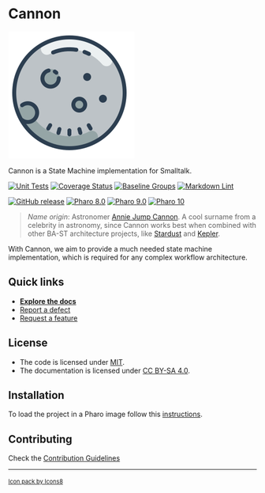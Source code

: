# Cannon

![Logo](assets/logo.svg)

Cannon is a State Machine implementation for Smalltalk.


[![Unit Tests](https://github.com/ba-st/Cannon/actions/workflows/unit-tests.yml/badge.svg)](https://github.com/ba-st/Cannon/actions/workflows/unit-tests.yml/badge.svg)
[![Coverage Status](https://codecov.io/github/ba-st/Cannon/coverage.svg?branch=release-candidate)](https://codecov.io/gh/ba-st/Cannon/branch/release-candidate)
[![Baseline Groups](https://github.com/ba-st/Cannon/actions/workflows/loading-groups.yml/badge.svg)](https://github.com/ba-st/Cannon/actions/workflows/loading-groups.yml)
[![Markdown Lint](https://github.com/ba-st/Cannon/actions/workflows/markdown-lint.yml/badge.svg)](https://github.com/ba-st/Cannon/actions/workflows/markdown-lint.yml)

[![GitHub release](https://img.shields.io/github/release/ba-st/Cannon.svg)](https://github.com/ba-st/Cannon/releases/latest)
[![Pharo 8.0](https://img.shields.io/badge/Pharo-8.0-informational)](https://pharo.org)
[![Pharo 9.0](https://img.shields.io/badge/Pharo-9.0-informational)](https://pharo.org)
[![Pharo 10](https://img.shields.io/badge/Pharo-10-informational)](https://pharo.org)

> *Name origin*: Astronomer [Annie Jump Cannon](https://en.wikipedia.org/wiki/Annie_Jump_Cannon).
> A cool surname from a celebrity in astronomy, since Cannon works best when
> combined with other BA-ST architecture projects, like [Stardust](https://github.com/ba-st/Stardust)
> and [Kepler](https://github.com/ba-st/Kepler).

With Cannon, we aim to provide a much needed state machine implementation, which
is required for any complex workflow architecture.

## Quick links

- [**Explore the docs**](docs/README.md)
- [Report a defect](https://github.com/ba-st/Cannon/issues/new?labels=Type%3A+Defect)
- [Request a feature](https://github.com/ba-st/Cannon/issues/new?labels=Type%3A+Feature)

## License

- The code is licensed under [MIT](LICENSE).
- The documentation is licensed under [CC BY-SA 4.0](http://creativecommons.org/licenses/by-sa/4.0/).

## Installation

To load the project in a Pharo image follow this [instructions](docs/how-to/how-to-load-in-pharo.md).

## Contributing

Check the [Contribution Guidelines](CONTRIBUTING.md)

---
<small><a href="https://icons8.com">Icon pack by Icons8</a></small>
